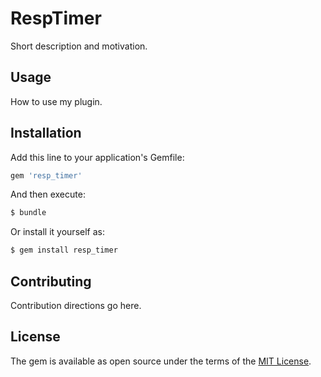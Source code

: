 # RespTimer
Short description and motivation.

## Usage
How to use my plugin.

## Installation
Add this line to your application's Gemfile:

```ruby
gem 'resp_timer'
```

And then execute:
```bash
$ bundle
```

Or install it yourself as:
```bash
$ gem install resp_timer
```

## Contributing
Contribution directions go here.

## License
The gem is available as open source under the terms of the [MIT License](https://opensource.org/licenses/MIT).
